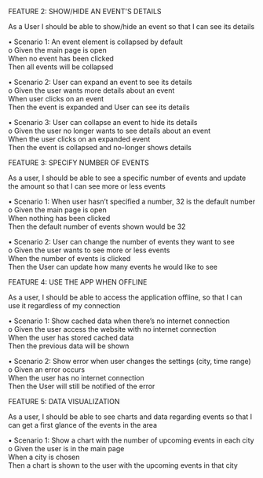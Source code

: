 FEATURE 2: SHOW/HIDE AN EVENT'S DETAILS

As a User I should be able to show/hide an event so that I can see its details

•	Scenario 1: An event element is collapsed by default <br/>
  o	Given the main page is open <br/>
  When no event has been clicked <br/> 
  Then all events will be collapsed <br/>
  
•	Scenario 2: User can expand an event to see its details <br/>
  o	Given the user wants more details about an event <br/>
  When user clicks on an event <br/>
  Then the event is expanded and User can see its details <br/>
  
•	Scenario 3: User can collapse an event to hide its details <br/>
  o	Given the user no longer wants to see details about an event <br/>
  When the user clicks on an expanded event <br/> 
  Then the event is collapsed and no-longer shows details <br/>

FEATURE 3: SPECIFY NUMBER OF EVENTS

As a user, I should be able to see a specific number of events and update the amount so that I can see more or less events

•	Scenario 1: When user hasn’t specified a number, 32 is the default number <br/>
o	Given the main page is open <br/>
When nothing has been clicked <br/>
Then the default number of events shown would be 32 <br/>

•	Scenario 2: User can change the number of events they want to see <br/>
o	Given the user wants to see more or less events <br/>
When the number of events is clicked <br/>
Then the User can update how many events he would like to see <br/>

FEATURE 4: USE THE APP WHEN OFFLINE

As a user, I should be able to access the application offline, so that I can use it regardless of my connection

•	Scenario 1: Show cached data when there’s no internet connection <br/>
o	Given the user access the website with no internet connection <br/>
When the user has stored cached data <br/>
Then the previous data will be shown <br/>

•	Scenario 2: Show error when user changes the settings (city, time range) <br/>
o	Given an error occurs <br/>
When the user has no internet connection <br/>
Then the User will still be notified of the error <br/>

FEATURE 5: DATA VISUALIZATION

As a user, I should be able to see charts and data regarding events so that I can get a first glance of the events in the area

•	Scenario 1: Show a chart with the number of upcoming events in each city <br/>
o	Given the user is in the main page <br/>
When a city is chosen <br/>
Then a chart is shown to the user with the upcoming events in that city <br/>





